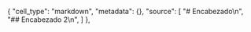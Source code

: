   {
   "cell_type": "markdown",
   "metadata": {},
   "source": [
    "# Encabezado\n",
    "## Encabezado 2\n",
   ]
  },
